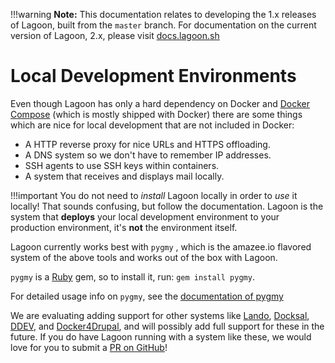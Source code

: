 !!!warning
    **Note:** This documentation relates to developing the 1.x releases of Lagoon, built from the `master` branch.
    For documentation on the current version of Lagoon, 2.x, please visit [docs.lagoon.sh](https://docs.lagoon.sh)

# Local Development Environments

Even though Lagoon has only a hard dependency on Docker and [Docker Compose](https://docs.docker.com/compose/) \(which is mostly shipped with Docker\) there are some things which are nice for local development that are not included in Docker:

* A HTTP reverse proxy for nice URLs and HTTPS offloading.
* A DNS system so we don't have to remember IP addresses.
* SSH agents to use SSH keys within containers.
* A system that receives and displays mail locally.

!!!important
    You do not need to _install_ Lagoon locally in order to _use_ it locally! That sounds confusing, but follow the documentation. Lagoon is the system that **deploys** your local development environment to your production environment, it's **not** the environment itself.


Lagoon currently works best with `pygmy` , which is the amazee.io flavored system of the above tools and works out of the box with Lagoon.

`pygmy` is a [Ruby](https://www.ruby-lang.org/en/) gem, so to install it, run: `gem install pygmy`.

For detailed usage info on `pygmy`, see the [documentation of pygmy](https://pygmy.readthedocs.io/)

We are evaluating adding support for other systems like [Lando](https://lando.dev/), [Docksal](https://docksal.io/), [DDEV](https://www.ddev.com/ddev-local/), and [Docker4Drupal](https://wodby.com/docs/stacks/drupal/local/), and will possibly add full support for these in the future. If you do have Lagoon running with a system like these, we would love for you to submit a [PR on GitHub](https://github.com/amazeeio/pygmy)!

